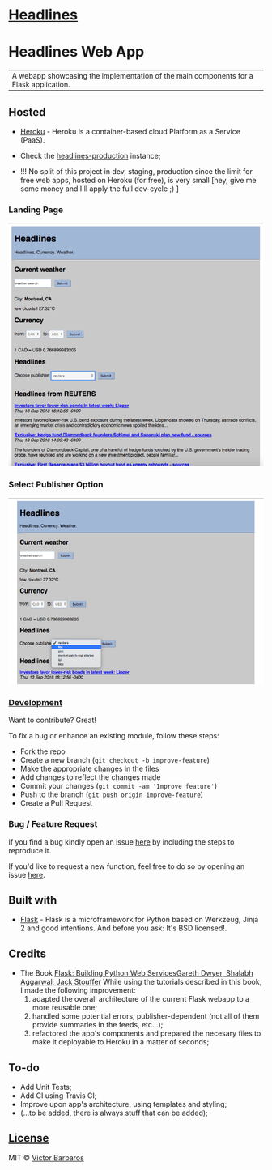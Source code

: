 # [Headlines](https://headlines-vb.herokuapp.com/)
# Headlines Web App
<table>
<tr>
<td>
  A webapp showcasing the implementation of the main components for a Flask application.
</td>
</tr>
</table>


## Hosted 

- [Heroku](https://www.heroku.com/about) - Heroku is a container-based cloud Platform as a Service (PaaS).

- Check the [headlines-production](https://headlines-vb.herokuapp.com/) instance;

- !!! No split of this project in dev, staging, production since the limit for free web apps, hosted on Heroku (for free), is very small [hey, give me some money and I'll apply the full dev-cycle ;) ]


### Landing Page

![Home Page](headlines-screenshots/headlines-home.png)

### Select Publisher Option

![Select Publisher Dropdown Menu](headlines-screenshots/headlines-publisher-menu.png)

### [Development](https://github.com/vBarbaros/headlines/blob/dev/CONTRIBUTING.md)
Want to contribute? Great!

To fix a bug or enhance an existing module, follow these steps:

- Fork the repo
- Create a new branch (`git checkout -b improve-feature`)
- Make the appropriate changes in the files
- Add changes to reflect the changes made
- Commit your changes (`git commit -am 'Improve feature'`)
- Push to the branch (`git push origin improve-feature`)
- Create a Pull Request 

### Bug / Feature Request

If you find a bug kindly open an issue [here](https://github.com/vBarbaros/headlines/issues/new) by including the steps to reproduce it.

If you'd like to request a new function, feel free to do so by opening an issue [here](https://github.com/vBarbaros/headlines/issues/new).


## Built with 

- [Flask](http://flask.pocoo.org/docs/1.0/) - Flask is a microframework for Python based on Werkzeug, Jinja 2 and good intentions. And before you ask: It's BSD licensed!.

## Credits

- The Book [Flask: Building Python Web ServicesGareth Dwyer, Shalabh Aggarwal, Jack Stouffer](https://www.packtpub.com/web-development/flask-building-python-web-services) While using the tutorials described in this book, I made the following improvement:
	1) adapted the overall architecture of the current Flask webapp to a more reusable one;
	2) handled some potential errors, publisher-dependent (not all of them provide summaries in the feeds, etc...);
	2) refactored the app's components and prepared the necesary files to make it deployable to Heroku in a matter of seconds;

## To-do
- Add Unit Tests;
- Add CI using Travis CI;
- Improve upon app's architecture, using templates and styling;
- (...to be added, there is always stuff that can be added);


## [License](https://github.com/vBarbaros/headlines/blob/dev/LICENSE)

MIT © [Victor Barbaros](https://github.com/vBarbaros)
